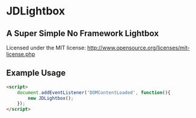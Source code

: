 # JDLightbox

## A Super Simple No Framework Lightbox

Licensed under the MIT license: http://www.opensource.org/licenses/mit-license.php

## Example Usage

```html
<script>
	document.addEventListener('DOMContentLoaded', function(){
		new JDLightbox();
	});
</script>
```
